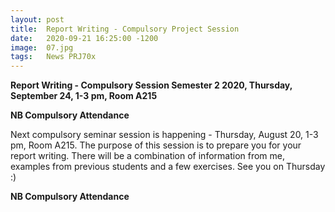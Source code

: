 ```yaml
---
layout: post
title:  Report Writing - Compulsory Project Session
date:   2020-09-21 16:25:00 -1200
image:  07.jpg
tags:   News PRJ70x
---
```


**Report Writing - Compulsory Session Semester 2 2020, Thursday, September 24, 1-3 pm, Room A215**

**NB Compulsory Attendance**

Next compulsory seminar session is happening - Thursday, August 20, 1-3 pm, Room A215.
The purpose of this session is to prepare you for your report writing. 
There will be a combination of information from me, examples from previous students and a few exercises. 
See you on Thursday :)

**NB Compulsory Attendance**